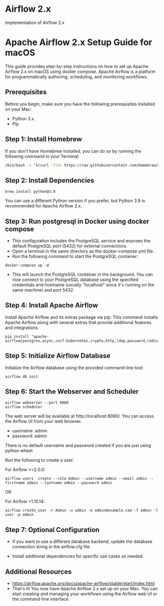 # Airflow 2.x
Implementation of Airflow 2.x

# Apache Airflow 2.x Setup Guide for macOS

This guide provides step-by-step instructions on how to set up Apache Airflow 2.x on macOS using docker compose. 
Apache Airflow is a platform for programmatically authoring, scheduling, and monitoring workflows.

## Prerequisites
Before you begin, make sure you have the following prerequisites installed on your Mac:

- Python 3.x
- Pip

## Step 1: Install Homebrew
If you don't have Homebrew installed, you can do so by running the following command in your Terminal:

```bash
/bin/bash -c "$(curl -fsSL https://raw.githubusercontent.com/Homebrew/install/master/install.sh)"
```


## Step 2: Install Dependencies
```
brew install python@3.9
```
You can use a different Python version if you prefer, but Python 3.9 is recommended for Apache Airflow 2.x.

## Step 3: Run postgresql in Docker using docker compose
- This configuration includes the PostgreSQL service and exposes the default PostgreSQL port (5432) for external connections.
- Open a terminal in the same directory as the docker-compose.yml file.
- Run the following command to start the PostgreSQL container:
```
docker-compose up -d
```
- This will launch the PostgreSQL container in the background. You can now connect to your PostgreSQL database using the specified credentials and hostname (usually "localhost" since it's running on the same machine) and port 5432.


## Step 4: Install Apache Airflow
Install Apache Airflow and its extras package via pip:
This command installs Apache Airflow along with several extras that provide additional features and integrations.

```
pip install "apache-airflow[postgres,async,cncf.kubernetes,crypto,http,ldap,password,redis]"
```

## Step 5: Initialize Airflow Database
Initialize the Airflow database using the provided command-line tool:
```
airflow db init
```
## Step 6: Start the Webserver and Scheduler
```
airflow webserver --port 8080
airflow scheduler
```
The web server will be available at http://localhost:8080/. You can access the Airflow UI from your web browser.
- username: admin
- password: admin

There is no default username and password created if you are just using python wheel.

Run the following to create a user:

For Airflow >=2.0.0:
```
airflow users  create --role Admin --username admin --email admin --firstname admin --lastname admin --password admin
```
OR

For Airflow <1.10.14:
```
airflow create_user -r Admin -u admin -e admin@example.com -f admin -l user -p admin
```

## Step 7: Optional Configuration
- If you want to use a different database backend, update the database connection string in the airflow.cfg file.

- Install additional dependencies for specific use cases as needed.

## Additional Resources
- https://airflow.apache.org/docs/apache-airflow/stable/start/index.html
- That's it! You now have Apache Airflow 2.x set up on your Mac. You can start creating and managing your workflows using the Airflow web UI or the command-line interface.